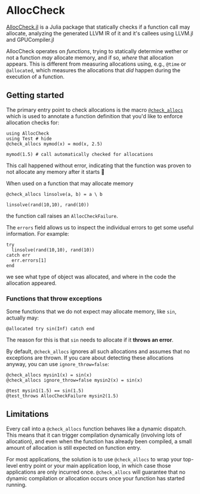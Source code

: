 # AllocCheck

[AllocCheck.jl](https://github.com/JuliaLang/AllocCheck.jl) is a Julia package that statically checks if a function call may allocate, analyzing the generated LLVM IR of it and it's callees using LLVM.jl and GPUCompiler.jl

AllocCheck operates on _functions_, trying to statically determine wether or not a function _may_ allocate memory, and if so, _where_ that allocation appears. This is different from measuring allocations using, e.g., `@time` or `@allocated`, which measures the allocations that _did_ happen during the execution of a function.

## Getting started

The primary entry point to check allocations is the macro [`@check_allocs`](@ref) which is used to annotate a function definition that you'd like to enforce allocation checks for:
```@repl README
using AllocCheck
using Test # hide
@check_allocs mymod(x) = mod(x, 2.5)

mymod(1.5) # call automatically checked for allocations
```
This call happened without error, indicating that the function was proven to not allocate any memory after it starts 🎉


When used on a function that may allocate memory
```@repl README
@check_allocs linsolve(a, b) = a \ b

linsolve(rand(10,10), rand(10))
```
the function call raises an `AllocCheckFailure`.

The `errors` field allows us to inspect the individual errors to get some useful information. For example:

```@example README
try
  linsolve(rand(10,10), rand(10))
catch err
  err.errors[1]
end
```

we see what type of object was allocated, and where in the code the allocation appeared.


### Functions that throw exceptions

Some functions that we do not expect may allocate memory, like `sin`, actually may:
```@example README
@allocated try sin(Inf) catch end
```

The reason for this is that `sin` needs to allocate if it **throws an error**.

By default, `@check_allocs` ignores all such allocations and assumes that no exceptions are thrown. If you care about detecting these allocations anyway, you can use `ignore_throw=false`:
```@example README
@check_allocs mysin1(x) = sin(x)
@check_allocs ignore_throw=false mysin2(x) = sin(x)

@test mysin1(1.5) == sin(1.5)
@test_throws AllocCheckFailure mysin2(1.5)
```

## Limitations

 Every call into a `@check_allocs` function behaves like a dynamic dispatch. This means that it can trigger compilation dynamically (involving lots of allocation), and even when the function has already been compiled, a small amount of allocation is still expected on function entry.

 For most applications, the solution is to use `@check_allocs` to wrap your top-level entry point or your main application loop, in which case those applications are only incurred once. `@check_allocs` will guarantee that no dynamic compilation or allocation occurs once your function has started running.
